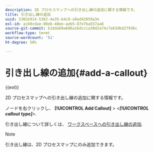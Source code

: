 ```yaml
---
description: 2D プロセスマップへの引き出し線の追加に関する情報です。
title: 引き出し線の追加
uuid: 5302e914-5382-4a35-b4c8-a9ad42859a3e
exl-id: acb0cdae-80eb-48ee-aeb5-87e7ba557aa8
source-git-commit: b1dda69a606a16dccca30d2a74c7e63dbd27936c
workflow-type: tm+mt
source-wordcount: '51'
ht-degree: 50%

---
```


# 引き出し線の追加{#add-a-callout}

{{eol}}

2D プロセスマップへの引き出し線の追加に関する情報です。

ノードを右クリックし、 **[!UICONTROL Add Callout]** > *&lt;**[!UICONTROL callout type]**>*.

引き出し線について詳しくは、 [ワークスペースへの引き出し線の追加](../../../../home/c-get-started/c-vis/c-call-wkspc.md#concept-212b09e763044d938987b4a9c658adc0).

>[!NOTE]
>
>引き出し線は、2D プロセスマップにのみ追加できます。
